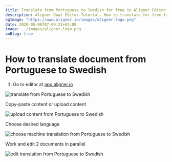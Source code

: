 ```yaml
---
title: Translate from Portuguese to Swedish for free in Aligner Editor
description: Aligner Dual Editor Tutorial. How to translate for free from Portuguese to Swedish. Aligner is multilingual document management platform. 
ogImage: "https://www.aligner.io/images/aligner-logo.png"
date: 2020-05-06T07:09:21+03:00
image: ../images/aligner-logo.png
onBlog: true
---
```


# How to translate document from Portuguese to Swedish

1. Go to editor at [app.aligner.io](https://app.aligner.io "Aligner App web page")

![translate from Portuguese to Swedish](../aligner-blank-editor.png "translate from Portuguese to Swedish")

Copy-paste content or upload content

![upload content from Portuguese to Swedish](../aligner-uploaded-document.png "upload content from Portuguese to Swedish")

Choose desired language

![choose machine translation from Portuguese to Swedish](../aligner-language-dropdown.png "choose machine translation from Portuguese to Swedish")

Work and edit 2 documents in parallel

![edit translation from Portuguese to Swedish](../aligner-double-sitded-editor.png "edit translation from Portuguese to Swedish")

